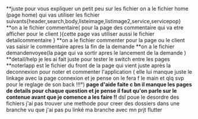 **juste pour vous expliquer un petit peu sur les fichier 
on a le fichier home (page home) qui vas utiliser les fichier suivants{header,search,body,listeimage,listimage2,service,servicepop}
**on a le fichier commentaire( pour la page des commentaire qui va etre afficher pour le client ){cette page vas utiliser aussi le fichier detailcommentaire }
**on a le fichier commenter pour la page ou le client vas saisir le commentaire apres la fin de la demande 
**on a le fichier demandenvoyee(la page qui va sortir apres le lancement de la demande )
**detail/help je les ai fait juste pour tester le switch entre les pages 
**noterlapp est le fichier du front de la page qui vient juste après la deconnexion pour noter et commenter l'application ( elle lui manque juste le linkage avec la page connexion et je pense on le fera f le main et qlq svp pour le reglage de  son back !!!°) 
**page d'aide faite c bn il manque les pages de details pour chaque question et je pense il faut qu'on parle sur le contenue avant que je comence a les faire !!**
dsl poue le desordre des fichiers j'ai pas trouver une methode pour creer des dossiers dans une branche vu que j'ai pas pu linké ma branche avec mn prjt flutter 
